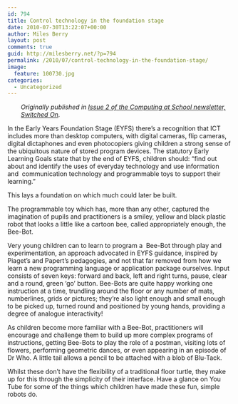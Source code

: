 ```yaml
---
id: 794
title: Control technology in the foundation stage
date: 2010-07-30T13:22:07+00:00
author: Miles Berry
layout: post 
comments: true
guid: http://milesberry.net/?p=794
permalink: /2010/07/control-technology-in-the-foundation-stage/
image:
  feature: 100730.jpg
categories:
  - Uncategorized
---
```

<p style="padding-left: 30px;">
  <em>Originally published in <a href="http://www.computingatschool.org.uk/data/uploads/newsletter-summer-2010.pdf">Issue 2 of the Computing at School newsletter, Switched On</a>.</em>
</p>

In the Early Years Foundation Stage (EYFS) there’s a recognition that ICT includes more than desktop computers, with digital cameras, flip cameras, digital dictaphones and even photocopiers giving children a strong sense of the ubiquitous nature of stored program devices. The statutory Early Learning Goals state that by the end of EYFS, children should: “find out about and identify the uses of everyday technology and use information and  communication technology and programmable toys to support their learning.”

This lays a foundation on which much could later be built.

The programmable toy which has, more than any other, captured the imagination of pupils and practitioners is a smiley, yellow and black plastic robot that looks a little like a cartoon bee, called appropriately enough, the Bee-Bot.

Very young children can to learn to program a  Bee-Bot through play and experimentation, an approach advocated in EYFS guidance, inspired by Piaget’s and Papert’s pedagogies, and not that far removed from how we learn a new programming language or application package ourselves. Input consists of seven keys: forward and back, left and right turns, pause, clear and a round, green ‘go’ button. Bee-Bots are quite happy working one instruction at a time, trundling around the floor or any number of mats, numberlines, grids or pictures; they’re also light enough and small enough to be picked up, turned round and positioned by young hands, providing a degree of analogue interactivity!

As children become more familiar with a Bee-Bot, practitioners will encourage and challenge them to build up more complex programs of instructions, getting Bee-Bots to play the role of a postman, visiting lots of flowers, performing geometric dances, or even appearing in an episode of Dr Who. A little tail allows a pencil to be attached with a blob of Blu-Tack.

Whilst these don’t have the flexibility of a traditional floor turtle, they make up for this through the simplicity of their interface. Have a glance on You Tube for some of the things which children have made these fun, simple robots do.